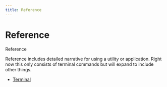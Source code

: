 ```yaml
---
title: Reference
---
```


# Reference

<div class="px-6">
  <div class="mt-8 mb-4 px-6 py-0.5 border-l-8 border-[#42b983] bg-[#f3f5f7]">
    <p class="text-[#2c3e50] font-semibold mb-0">Reference</p>
    <p class="my-4 text-[#2c3e50]">Reference includes detailed narrative for using a utility or application. Right now
      this only consists of terminal commands but will expand to include other things.</p>
  </div>
</div>

<ul>
<li><a href="/reference/terminal/">Terminal</a></li>
</ul>
